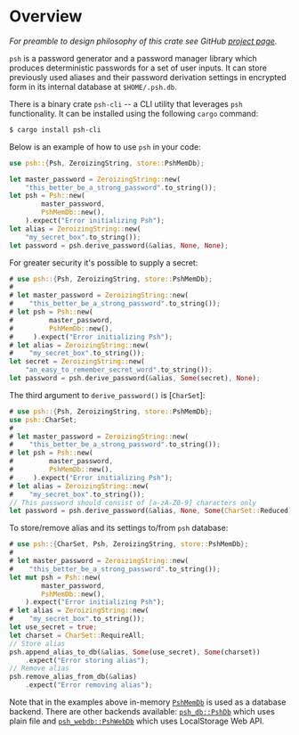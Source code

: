 # Overview

*For preamble to design philosophy of this crate see GitHub
[project page](https://github.com/uvizhe/psh).*

`psh` is a password generator and a password manager library which produces deterministic
passwords for a set of user inputs. It can store previously used aliases and their password
derivation settings in encrypted form in its internal database at `$HOME/.psh.db`.

There is a binary crate `psh-cli` -- a CLI utility that leverages `psh` functionality.
It can be installed using the following `cargo` command:
```sh
$ cargo install psh-cli
```

Below is an example of how to use `psh` in your code:
```rust
use psh::{Psh, ZeroizingString, store::PshMemDb};

let master_password = ZeroizingString::new(
    "this_better_be_a_strong_password".to_string());
let psh = Psh::new(
        master_password,
        PshMemDb::new(),
    ).expect("Error initializing Psh");
let alias = ZeroizingString::new(
    "my_secret_box".to_string());
let password = psh.derive_password(&alias, None, None);
```

For greater security it's possible to supply a secret:
```rust
# use psh::{Psh, ZeroizingString, store::PshMemDb};
#
# let master_password = ZeroizingString::new(
#    "this_better_be_a_strong_password".to_string());
# let psh = Psh::new(
#         master_password,
#         PshMemDb::new(),
#     ).expect("Error initializing Psh");
# let alias = ZeroizingString::new(
#    "my_secret_box".to_string());
let secret = ZeroizingString::new(
    "an_easy_to_remember_secret_word".to_string());
let password = psh.derive_password(&alias, Some(secret), None);
```

The third argument to `derive_password()` is [`CharSet`]:
```rust
# use psh::{Psh, ZeroizingString, store::PshMemDb};
use psh::CharSet;
#
# let master_password = ZeroizingString::new(
#    "this_better_be_a_strong_password".to_string());
# let psh = Psh::new(
#         master_password,
#         PshMemDb::new(),
#     ).expect("Error initializing Psh");
# let alias = ZeroizingString::new(
#    "my_secret_box".to_string());
// This password should consist of [a-zA-Z0-9] characters only
let password = psh.derive_password(&alias, None, Some(CharSet::Reduced));
```

To store/remove alias and its settings to/from `psh` database:
```rust
# use psh::{CharSet, Psh, ZeroizingString, store::PshMemDb};
#
# let master_password = ZeroizingString::new(
#    "this_better_be_a_strong_password".to_string());
let mut psh = Psh::new(
        master_password,
        PshMemDb::new(),
    ).expect("Error initializing Psh");
# let alias = ZeroizingString::new(
#    "my_secret_box".to_string());
let use_secret = true;
let charset = CharSet::RequireAll;
// Store alias
psh.append_alias_to_db(&alias, Some(use_secret), Some(charset))
    .expect("Error storing alias");
// Remove alias
psh.remove_alias_from_db(&alias)
    .expect("Error removing alias");
```

Note that in the examples above in-memory [`PshMemDb`] is used as a database backend.
There are other backends available: [`psh_db::PshDb`] which uses plain file and
[`psh_webdb::PshWebDb`] which uses LocalStorage Web API.

[`PshMemDb`]: ./store/struct.PshMemDb.html
[`psh_db::PshDb`]: ../psh_db/struct.PshDb.html
[`psh_webdb::PshWebDb`]: ../psh_webdb/struct.PshWebDb.html

